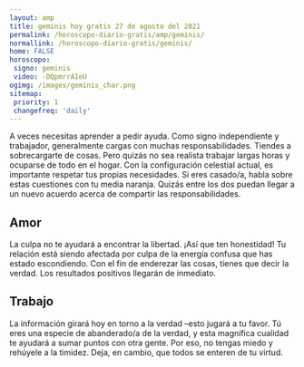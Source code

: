```yaml
---
layout: amp
title: geminis hoy gratis 27 de agosto del 2021 
permalink: /horoscopo-diario-gratis/amp/geminis/
normallink: /horoscopo-diario-gratis/geminis/
home: FALSE
horoscopo:
 signo: geminis
 video: -DQpmrrAIeU
ogimg: /images/geminis_char.png
sitemap:
 priority: 1
 changefreq: 'daily'
---
```



A veces necesitas aprender a pedir ayuda. Como signo independiente y trabajador, generalmente cargas con muchas responsabilidades. Tiendes a sobrecargarte de cosas. Pero quizás no sea realista trabajar largas horas y ocuparse de todo en el hogar. Con la configuración celestial actual, es importante respetar tus propias necesidades. Si eres casado/a, habla sobre estas cuestiones con tu media naranja. Quizás entre los dos puedan llegar a un nuevo acuerdo acerca de compartir las responsabilidades.

## Amor

La culpa no te ayudará a encontrar la libertad. ¡Así que ten honestidad! Tu relación está siendo afectada por culpa de la energía confusa que has estado escondiendo. Con el fin de enderezar las cosas, tienes que decir la verdad. Los resultados positivos llegarán de inmediato.

## Trabajo

La información girará hoy en torno a la verdad –esto jugará a tu favor. Tú eres una especie de abanderado/a de la verdad, y esta magnífica cualidad te ayudará a sumar puntos con otra gente. Por eso, no tengas miedo y rehúyele a la timidez. Deja, en cambio, que todos se enteren de tu virtud.